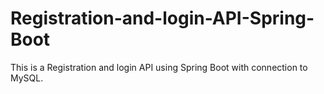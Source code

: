 # Registration-and-login-API-Spring-Boot
This is a Registration and login API using Spring Boot with connection to MySQL.
